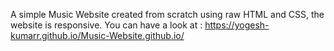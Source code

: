 A simple Music Website created from scratch using raw HTML and CSS, the website is responsive.
You can have a look at : https://yogesh-kumarr.github.io/Music-Website.github.io/
